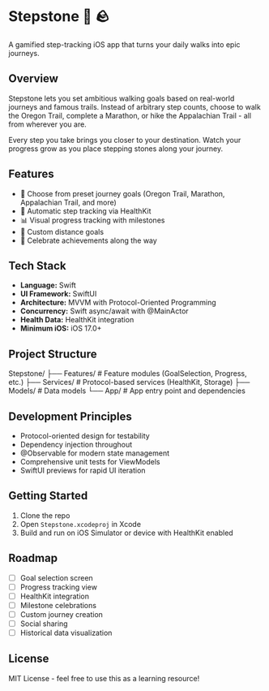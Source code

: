 # Stepstone 👣 🪨

A gamified step-tracking iOS app that turns your daily walks into epic journeys.

## Overview

Stepstone lets you set ambitious walking goals based on real-world journeys and famous trails. Instead of arbitrary step counts, choose to walk the Oregon Trail, complete a Marathon, or hike the Appalachian Trail - all from wherever you are.

Every step you take brings you closer to your destination. Watch your progress grow as you place stepping stones along your journey.

## Features

- 📍 Choose from preset journey goals (Oregon Trail, Marathon, Appalachian Trail, and more)
- 👟 Automatic step tracking via HealthKit
- 📊 Visual progress tracking with milestones
- 🎯 Custom distance goals
- 🎉 Celebrate achievements along the way

## Tech Stack

- **Language:** Swift
- **UI Framework:** SwiftUI
- **Architecture:** MVVM with Protocol-Oriented Programming
- **Concurrency:** Swift async/await with @MainActor
- **Health Data:** HealthKit integration
- **Minimum iOS:** iOS 17.0+

## Project Structure

Stepstone/
├── Features/         # Feature modules (GoalSelection, Progress, etc.)
├── Services/         # Protocol-based services (HealthKit, Storage)
├── Models/           # Data models
└── App/              # App entry point and dependencies

## Development Principles

- Protocol-oriented design for testability
- Dependency injection throughout
- @Observable for modern state management
- Comprehensive unit tests for ViewModels
- SwiftUI previews for rapid UI iteration

## Getting Started

1. Clone the repo
2. Open `Stepstone.xcodeproj` in Xcode
3. Build and run on iOS Simulator or device with HealthKit enabled

## Roadmap

- [ ] Goal selection screen
- [ ] Progress tracking view
- [ ] HealthKit integration
- [ ] Milestone celebrations
- [ ] Custom journey creation
- [ ] Social sharing
- [ ] Historical data visualization

## License

MIT License - feel free to use this as a learning resource!
